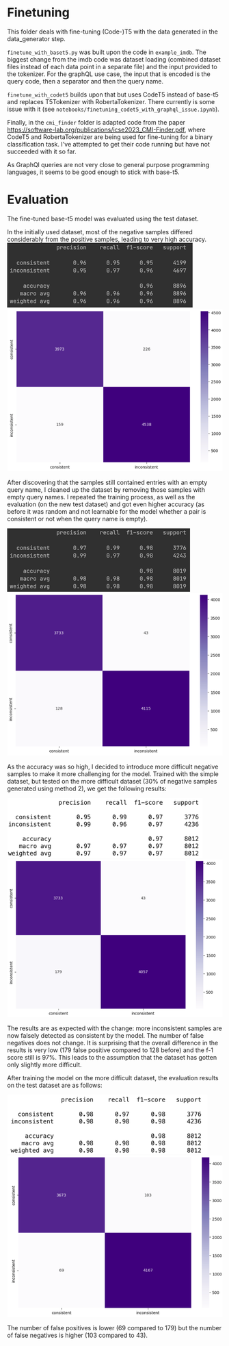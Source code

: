 # Finetuning

This folder deals with fine-tuning (Code-)T5 with the data generated in the data_generator step.

`finetune_with_baset5.py` was built upon the code in `example_imdb`.
The biggest change from the imdb code was dataset loading (combined dataset files instead of each data point in a separate file) and the input provided to the tokenizer.
For the graphQL use case, the input that is encoded is the query code, then a separator and then the query name.

`finetune_with_codet5` builds upon that but uses CodeT5 instead of base-t5 and replaces T5Tokenizer with RobertaTokenizer.
There currently is some issue with it (see `notebooks/finetuning_codet5_with_graphql_issue.ipynb`).

Finally, in the `cmi_finder` folder is adapted code from the paper https://software-lab.org/publications/icse2023_CMI-Finder.pdf, where
CodeT5 and RobertaTokenizer are being used for fine-tuning for a binary classification task.
I've attempted to get their code running but have not succeeded with it so far.

As GraphQl queries are not very close to general purpose programming languages, it seems to be good enough to stick with base-t5.

# Evaluation

The fine-tuned base-t5 model was evaluated using the test dataset.

In the initially used dataset, most of the negative samples differed considerably from the positive samples, leading to very high accuracy.
![Classification report simple dataset](eval_simple_dataset_1.png)
![Confusion matrix simple dataset](eval_simple_dataset_2.png)

After discovering that the samples still contained entries with an empty query name, I cleaned up the dataset by removing those samples with empty query names.
I repeated the training process, as well as the evaluation (on the new test dataset) and got even higher accuracy (as before it was random and not learnable for the model whether a pair is consistent or not when the query name is empty).

![Classification report simple dataset filtered](eval_simple_dataset_filtered_1.png)
![Confusion matrix simple dataset_filtered](eval_simple_dataset_filtered_2.png)

As the accuracy was so high, I decided to introduce more difficult negative samples to make it more challenging for the model.
Trained with the simple dataset, but tested on the more difficult dataset (30% of negative samples generated using method 2), we get the following results:

![Classification report difficult dataset simple model](eval_difficult_dataset_simple_model_1.png)
![Confusion matrix difficult simple model](eval_difficult_dataset_simple_model_2.png)

The results are as expected with the change: more inconsistent samples are now falsely detected as consistent by the model.
The number of false negatives does not change.
It is surprising that the overall difference in the results is very low (179 false positive compared to 128 before) and the f-1 score still is 97%.
This leads to the assumption that the dataset has gotten only slightly more difficult.

After training the model on the more difficult dataset, the evaluation results on the test dataset are as follows:

![Classification report difficult dataset](eval_difficult_dataset_1.png)
![Confusion matrix difficult dataset](eval_difficult_dataset_2.png)

The number of false positives is lower (69 compared to 179) but the number of false negatives is higher (103 compared to  43).